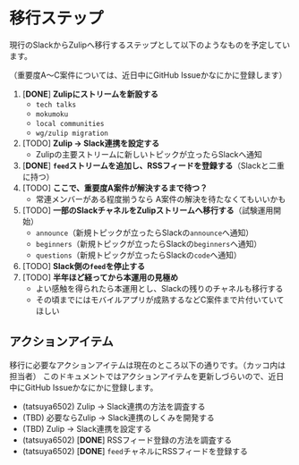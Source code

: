 # 移行ステップ

現行のSlackからZulipへ移行するステップとして以下のようなものを予定しています。

（重要度A〜C案件については、近日中にGitHub Issueかなにかに登録します）

1. [**DONE**] **Zulipにストリームを新設する**
   - `tech talks`
   - `mokumoku`
   - `local communities`
   - `wg/zulip migration`
1. [TODO] **Zulip → Slack連携を設定する**
   - Zulipの主要ストリームに新しいトピックが立ったらSlackへ通知
1. [**DONE**] **`feed`ストリームを追加し、RSSフィードを登録する**（Slackと二重に持つ）
1. [TODO] **ここで、重要度A案件が解決するまで待つ？**
   - 常連メンバーがある程度揃うなら A案件の解決を待たなくてもいいかも
1. [TODO] **一部のSlackチャネルをZulipストリームへ移行する**（試験運用開始）
   - `announce`（新規トピックが立ったらSlackの`announce`へ通知）
   - `beginners`（新規トピックが立ったらSlackの`beginners`へ通知）
   - `questions`（新規トピックが立ったらSlackの`code`へ通知）
1. [TODO] **Slack側の`feed`を停止する**
1. [TODO] **半年ほど経ってから本運用の見極め**
   - よい感触を得られたら本運用とし、Slackの残りのチャネルも移行する
   - その頃までにはモバイルアプリが成熟するなどC案件まで片付いていてほしい


## アクションアイテム

移行に必要なアクションアイテムは現在のところ以下の通りです。（カッコ内は担当者）
このドキュメントではアクションアイテムを更新しづらいので、近日中にGitHub Issueかなにかに登録します。

- (tatsuya6502) Zulip → Slack連携の方法を調査する
- (TBD) 必要ならZulip → Slack連携のしくみを開発する
- (TBD) Zulip → Slack連携を設定する
- (tatsuya6502) [**DONE**] RSSフィード登録の方法を調査する
- (tatsuya6502) [**DONE**] `feed`チャネルにRSSフィードを登録する
